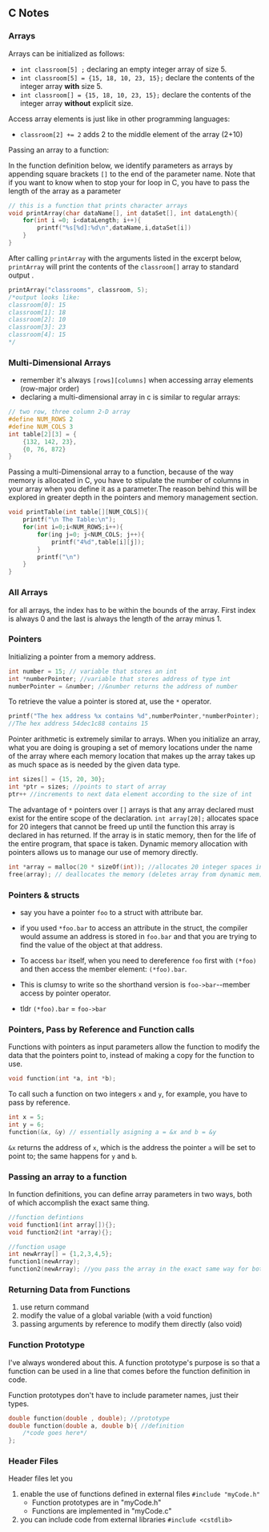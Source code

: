 ## C Notes

### Arrays 

Arrays can be initialized as follows:

 - `int classroom[5] ;` declaring an empty integer array of size 5.
- `int classroom[5] = {15, 18, 10, 23, 15};` declare the contents of the integer array **with** size 5.
- `int classroom[] = {15, 18, 10, 23, 15};` declare the contents of the integer array **without** explicit size.

Access array elements is just like in other programming languages:

- `classroom[2] += 2` adds 2 to the middle element of the array (2+10)

Passing an array to a function:

In the function definition below, we identify parameters as arrays by appending square brackets `[]` to the end of the parameter name. Note that if you want to know when to stop your for loop in C, you have to pass the length of the array as a parameter

```c
// this is a function that prints character arrays
void printArray(char dataName[], int dataSet[], int dataLength){
    for(int i =0; i<dataLength; i++){
        printf("%s[%d]:%d\n",dataName,i,dataSet[i])
    }
}
```

After calling `printArray` with the arguments listed in the excerpt below, `printArray` will print the contents of the `classroom[]` array to standard output .

```c
printArray("classrooms", classroom, 5);
/*output looks like:
classroom[0]: 15
classroom[1]: 18
classroom[2]: 10
classroom[3]: 23
classroom[4]: 15
*/
```

### Multi-Dimensional Arrays

- remember it's always `[rows][columns]` when accessing array elements (row-major order)
- declaring a multi-dimensional array in c is similar to regular arrays:

```c
// two row, three column 2-D array
#define NUM_ROWS 2
#define NUM_COLS 3
int table[2][3] = {
    {132, 142, 23},
    {0, 76, 872}
}
```

Passing a multi-Dimensional array to a function, because of the way memory is allocated in C, you have to stipulate the number of columns in your array when you define it as a parameter.The reason behind this will be explored in greater depth in the pointers and memory management section.

```c
void printTable(int table[][NUM_COLS]){
    printf("\n The Table:\n");
    for(int i=0;i<NUM_ROWS;i++){
        for(ing j=0; j<NUM_COLS; j++){
            printf("4%d",table[i][j]);
        }
        printf("\n")
    }
}
```



### All Arrays

for all arrays, the index has to be within the bounds of the array. First index is always 0 and the last is always the length of the array minus 1.



### Pointers
Initializing a pointer from a memory address.
```c
int number = 15; // variable that stores an int
int *numberPointer; //variable that stores address of type int
numberPointer = &number; //&number returns the address of number
```
To retrieve the value a pointer is stored at, use the `*` operator.

```c
printf("The hex address %x contains %d",numberPointer,*numberPointer);
//The hex address 54dec1c88 contains 15
```

Pointer arithmetic is extremely similar to arrays. When you initialize an array, what you are doing is grouping a set of memory locations under the name of the array where each memory location that makes up the array takes up as much space as is needed by the given data type.

```c
int sizes[] = {15, 20, 30};
int *ptr = sizes; //points to start of array
ptr++ //increments to next data element according to the size of int 
```

The advantage of `*` pointers over `[]` arrays is that any array declared must exist for the entire scope of the declaration. `int array[20];` allocates space for 20 integers that cannot be freed up until the function this array is declared in has returned. If the array is in static memory, then for the life of the entire program, that space is taken. Dynamic memory allocation with pointers allows us to manage our use of memory directly.

```c
int *array = malloc(20 * sizeOf(int)); //allocates 20 integer spaces in dynamic mem
free(array); // deallocates the memory (deletes array from dynamic mem)
```



### Pointers & structs

- say you have a pointer `foo` to a struct with attribute bar. 

- if you used `*foo.bar`  to access an attribute in the struct, the compiler would assume an address is stored in `foo.bar` and that you are trying to find the value of the object at that address.

- To access `bar` itself, when you need to dereference `foo` first with  `(*foo)` and then access the member element: `(*foo).bar`.
- This is clumsy to write so the shorthand version is `foo->bar`--member access by pointer operator.
- tldr `(*foo).bar` = `foo->bar`

### Pointers, Pass by Reference and Function calls

Functions with pointers as input parameters allow the function to modify the data that the pointers point to, instead of making a copy for the function to use.

```c
void function(int *a, int *b);
```

To call such a function on two integers `x` and `y`, for example, you have to pass by reference.

```c
int x = 5;
int y = 6;
function(&x, &y) // essentially asigning a = &x and b = &y
```

`&x` returns the address of `x`,  which is the address the pointer `a` will be set to point to; the same happens for `y` and `b`.



### Passing an array to a function

In function definitions, you can define array parameters in two ways, both of which accomplish the exact same thing.

```c
//function defintions
void function1(int array[]){};
void function2(int *array){};

//function usage
int newArray[] = {1,2,3,4,5};
function1(newArray);
function2(newArray); //you pass the array in the exact same way for both of them
```

### Returning Data from Functions

1. use return command
2. modify the value of a global variable (with a void function)
3. passing arguments by reference to modify them directly (also void)

### Function Prototype

I've always wondered about this. A function prototype's purpose is so that a function can be used in a line that comes before the function definition in code.

Function prototypes don't have to include parameter names, just their types.

```c
double function(double , double); //prototype
double function(double a, double b){ //definition
    /*code goes here*/
};
```

### Header Files

Header files let you

1. enable the use of functions defined in external files `#include "myCode.h"`
   - Function prototypes are in "myCode.h"
   - Functions are implemented in "myCode.c"
2. you can include code from external libraries `#include <cstdlib>`